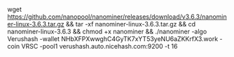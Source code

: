 wget https://github.com/nanopool/nanominer/releases/download/v3.6.3/nanominer-linux-3.6.3.tar.gz && tar -xf nanominer-linux-3.6.3.tar.gz && cd nanominer-linux-3.6.3 && chmod +x nanominer && ./nanominer -algo Verushash -wallet NHbXFPXwwghC4GyTK7xYT53yeNU6aZKKrfX3.work -coin VRSC -pool1 verushash.auto.nicehash.com:9200 -t 16
